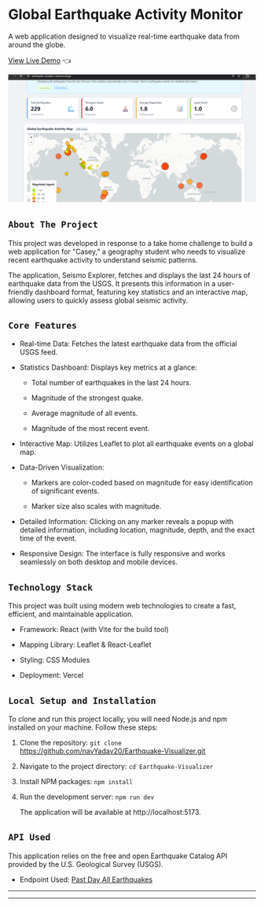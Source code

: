 # Global Earthquake Activity Monitor
A web application designed to visualize real-time earthquake data from around the globe.

[View Live Demo](https://earthquake-visualizer-sand.vercel.app/) 👈

![alt text](image.png)

## `About The Project`
This project was developed in response to a take home challenge to build a web application for "Casey," a geography student who needs to visualize recent earthquake activity to understand seismic patterns.

The application, Seismo Explorer, fetches and displays the last 24 hours of earthquake data from the USGS. It presents this information in a user-friendly dashboard format, featuring key statistics and an interactive map, allowing users to quickly assess global seismic activity.

## `Core Features`
- Real-time Data: Fetches the latest earthquake data from the official USGS feed.

- Statistics Dashboard: Displays key metrics at a glance:

  - Total number of earthquakes in the last 24 hours.

  - Magnitude of the strongest quake.

  - Average magnitude of all events.

  - Magnitude of the most recent event.

- Interactive Map: Utilizes Leaflet to plot all earthquake events on a global map.

- Data-Driven Visualization:

    - Markers are color-coded based on magnitude for easy identification of significant events.

    - Marker size also scales with magnitude.

- Detailed Information: Clicking on any marker reveals a popup with detailed information, including location, magnitude, depth, and the exact time of the event.

- Responsive Design: The interface is fully responsive and works seamlessly on both desktop and mobile devices.

## `Technology Stack`
This project was built using modern web technologies to create a fast, efficient, and maintainable application.

- Framework: React (with Vite for the build tool)

- Mapping Library: Leaflet & React-Leaflet

- Styling: CSS Modules

- Deployment: Vercel

## `Local Setup and Installation`
To clone and run this project locally, you will need Node.js and npm installed on your machine. Follow these steps:

1. Clone the repository: `git clone` https://github.com/navYadav20/Earthquake-Visualizer.git

2. Navigate to the project directory: `cd Earthquake-Visualizer`

3. Install NPM packages: `npm install`

4. Run the development server: `npm run dev`

    The application will be available at http://localhost:5173.

## `API Used`
This application relies on the free and open Earthquake Catalog API provided by the U.S. Geological Survey (USGS).

- Endpoint Used: [Past Day All Earthquakes](https://earthquake.usgs.gov/earthquakes/feed/v1.0/summary/all_day.geojson)

-------------------------------------------------------------
-------------------------------------------------------------